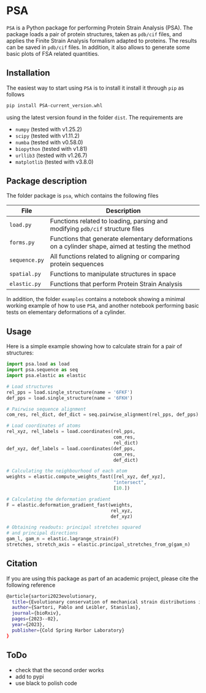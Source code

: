 # PSA
`PSA` is a Python package for performing Protein Strain Analysis (PSA). The package loads a pair of protein structures, taken as `pdb/cif` files, and applies the Finite Strain Analysis formalism adapted to proteins. The results can be saved in `pdb/cif` files. In addition, it also allows to generate some basic plots of FSA related quantities.

## Installation

The easiest way to start using `PSA` is to install it install it through `pip` as follows

```bash
pip install PSA-current_version.whl
```

using the latest version found in the folder `dist`. The requirements are

- `numpy` (tested with v1.25.2)
- `scipy` (tested with v1.11.2)
- `numba` (tested with v0.58.0)
- `biopython` (tested with v1.81)
- `urllib3` (tested with v1.26.7)
- `matplotlib` (tested with v3.8.0)
  
## Package description

The folder package is `psa`, which contains the following files

| File                          | Description |
|-------------------------------|-------------|
| ```load.py```       | Functions related to loading, parsing and modifying `pdb/cif` structure files |
| ```forms.py```   | Functions that generate elementary deformations on a cylinder shape, aimed at testing the method |
| ```sequence.py```  | All functions related to aligning or comparing protein sequences |
| ```spatial.py```  | Functions to manipulate structures in space |
| ```elastic.py```    | Functions that perform Protein Strain Analysis |

In addition, the folder `examples` contains a notebook showing a minimal working example of how to use `PSA`, and another notebook performing basic tests on elementary deformations of a cylinder.


## Usage
Here is a simple example showing how to calculate strain for a pair of structures:

```python
import psa.load as load
import psa.sequence as seq
import psa.elastic as elastic

# Load structures
rel_pps = load.single_structure(name = '6FKF')
def_pps = load.single_structure(name = '6FKH')

# Pairwise sequence alignment
com_res, rel_dict, def_dict = seq.pairwise_alignment(rel_pps, def_pps)

# Load coordinates of atoms
rel_xyz, rel_labels = load.coordinates(rel_pps,
                                       com_res,
                                       rel_dict)
def_xyz, def_labels = load.coordinates(def_pps,
                                       com_res,
                                       def_dict)

# Calculating the neighbourhood of each atom
weights = elastic.compute_weights_fast([rel_xyz, def_xyz], 
                                       "intersect",
                                       [10.])

# Calculating the deformation gradient
F = elastic.deformation_gradient_fast(weights,
                                      rel_xyz,
                                      def_xyz)

# Obtaining readouts: principal stretches squared
# and principal directions
gam_l, gam_n = elastic.lagrange_strain(F)
stretches, stretch_axis = elastic.principal_stretches_from_g(gam_n)
```


## Citation

If you are using this package as part of an academic project, please cite the following reference

```bash
@article{sartori2023evolutionary,
  title={Evolutionary conservation of mechanical strain distributions in functional transitions of protein structures},
  author={Sartori, Pablo and Leibler, Stanislas},
  journal={bioRxiv},
  pages={2023--02},
  year={2023},
  publisher={Cold Spring Harbor Laboratory}
}
```

## ToDo

- check that the second order works
- add to pypi
- use black to polish code
